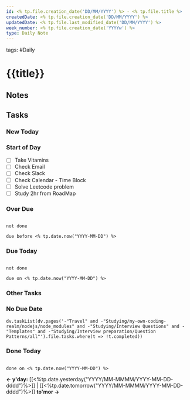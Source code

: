 ```yaml
---
id: <% tp.file.creation_date('DD/MM/YYYY') %> - <% tp.file.title %>
createdDate: <% tp.file.creation_date('DD/MM/YYYY') %>
updatedDate: <% tp.file.last_modified_date('DD/MM/YYYY') %>
week_number: <% tp.file.creation_date('YYYYw') %>
type: Daily Note
---
```


tags: #Daily

# {{title}}

## Notes

## Tasks

### New Today

### Start of Day

- [ ] Take Vitamins
- [ ] Check Email
- [ ] Check Slack
- [ ] Check Calendar - Time Block
- [ ] Solve Leetcode problem
- [ ] Study 2hr from RoadMap

### Over Due

```tasks

not done

due before <% tp.date.now("YYYY-MM-DD") %>

```

### Due Today

```tasks

not done

due on <% tp.date.now("YYYY-MM-DD") %>

```

### Other Tasks

### No Due Date

```dataviewjs
dv.taskList(dv.pages('-"Travel" and -"Studying/my-own-coding-realm/nodejs/node_modules" and -"Studying/Interview Questions" and -"Templates" and -"Studying/Interview preparation/Question Patterns/all"').file.tasks.where(t => !t.completed))
```

### Done Today

```tasks

done on <% tp.date.now("YYYY-MM-DD") %>

```



**← y'day:** [[<%tp.date.yesterday("YYYY/MM-MMMM/YYYY-MM-DD-dddd")%>]] | [[<%tp.date.tomorrow("YYYY/MM-MMMM/YYYY-MM-DD-dddd")%>]] **to'mor →**
